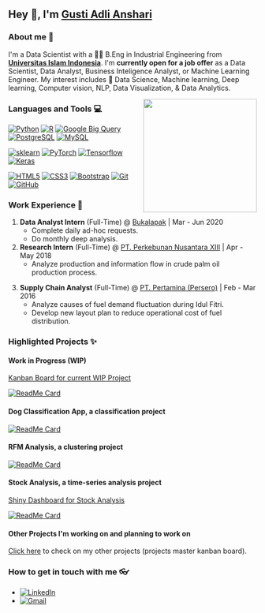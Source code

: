 ## Hey 👋, I'm [Gusti Adli Anshari]()

### About me :eyes:

I'm a Data Scientist with a 👨‍🎓 B.Eng in Industrial Engineering from **[Universitas Islam Indonesia](https://industrial.uii.ac.id/en/)**. I'm **currently open for a job offer** as a Data Scientist, Data Analyst, Business Inteligence Analyst, or Machine Learning Engineer. My interest includes :dart: Data Science, Machine learning, Deep learning, Computer vision, NLP, Data Visualization, & Data Analytics.

<img align='right' src="https://media.giphy.com/media/M9gbBd9nbDrOTu1Mqx/giphy.gif" width="230">

### Languages and Tools :computer:

[![Python](https://img.shields.io/badge/-Python-gray?style=flat&logo=python&link=https://github.com/gstdl)](https://github.com/gstdl) [![R](https://img.shields.io/badge/R-tomato?style=flat&logo=R&logoColor=white&link=https://github.com/gstdl)](https://github.com/gstdl) [![Google Big Query](https://img.shields.io/badge/Google_Big_Query-blueviolet?style=flat&link=https://github.com/gstdl)](https://github.com/gstdl) [![PostgreSQL](https://img.shields.io/badge/-PostgreSQL-336791?style=flat&logo=postgresql&link=https://github.com/gstdl)](https://github.com/gstdl) [![MySQL](https://img.shields.io/badge/-MySQL-black?style=flat&logo=mysql&link=https://github.com/gstdl)](https://github.com/gstdl)

[![sklearn](https://img.shields.io/badge/-Scikit_Learn-tomato?style=flat&link=https://github.com/gstdl)](https://github.com/gstdl) [![PyTorch](https://img.shields.io/badge/PyTorch-lightgray?style=flat&link=https://github.com/gstdl&logo=pytorch)](https://github.com/gstdl) [![Tensorflow](https://img.shields.io/badge/-Tensorflow-blue?style=flat&logo=tensorflow&link=https://github.com/gstdl)](https://github.com/gstdl) [![Keras](https://img.shields.io/badge/-Keras-red?style=flat&logo=keras&link=https://github.com/gstdl)](https://github.com/gstdl)

[![HTML5](https://img.shields.io/badge/-HTML5-E34F26?style=flat&logo=html5&logoColor=white&link=https://github.com/gstdl)](https://github.com/gstdl) [![CSS3](https://img.shields.io/badge/-CSS3-1572B6?style=flat&logo=css3&link=https://github.com/gstdl)](https://github.com/gstdl) [![Bootstrap](https://img.shields.io/badge/-Bootstrap-563D7C?style=flat&logo=bootstrap&link=https://github.com/gstdl)](https://github.com/gstdl) [![Git](https://img.shields.io/badge/-Git-black?style=flat&logo=git&link=https://github.com/gstdl)](https://github.com/gstdl)  [![GitHub](https://img.shields.io/badge/-GitHub-181717?style=flat&logo=github&link=https://github.com/gstdl)](https://github.com/gstdl)

### Work Experience :briefcase:

<!-- 1. **Data Analyst Trainee** (Part-time) @ [Supertype](https://supertype.ai/) | Oct 2020 - Mar 2021
    - Develop machine learning models to categorize text data based on their topics -->
1. **Data Analyst Intern** (Full-Time) @ [Bukalapak](https://www.bukalapak.com) | Mar - Jun 2020
    - Complete daily ad-hoc requests.
    - Do monthly deep analysis.
2. **Research Intern** (Full-Time) @ [PT. Perkebunan Nusantara XIII](http://www.ptpn13.com/) | Apr - May 2018
    - Analyze production and information flow in crude palm oil production process.
<!-- 1. **Business Operations Manager** (Full-Time) @[Lokafit](https://play.google.com/store/apps/details?id=com.shifair.lokafit&hl=en) | Mar - Dec 2016
    - Responsible in building business plan & communicating with stakeholders.-->
3. **Supply Chain Analyst** (Full-Time) @ [PT. Pertamina (Persero)](https://www.pertamina.com/) | Feb - Mar 2016
    - Analyze causes of fuel demand fluctuation during Idul Fitri.
    - Develop new layout plan to reduce operational cost of fuel distribution.

### Highlighted Projects :sparkles:

#### Work in Progress (WIP)

[Kanban Board for current WIP Project](https://github.com/users/gstdl/projects/1)

[![ReadMe Card](https://github-readme-stats.vercel.app/api/pin/?username=gstdl&repo=Amazon-IPhone-XR-Product-Review-Topic-Modeling&-)](https://github.com/gstdl/Amazon-IPhone-XR-Product-Review-Topic-Modeling)

#### Dog Classification App, a classification project

[![ReadMe Card](https://github-readme-stats.vercel.app/api/pin/?username=gstdl&repo=Dog-Classification-Udacity-Project&-)](https://github.com/gstdl/Dog-Classification-Udacity-Project)

#### RFM Analysis, a clustering project

[![ReadMe Card](https://github-readme-stats.vercel.app/api/pin/?username=gstdl&repo=e-commerce-Customer-RFM-Analysis&-)](https://github.com/gstdl/e-commerce-Customer-RFM-Analysis)

#### Stock Analysis, a time-series analysis project

[Shiny Dashboard for Stock Analysis](https://gustiadli.shinyapps.io/Stock-Analyzer/)

[![ReadMe Card](https://github-readme-stats.vercel.app/api/pin/?username=gstdl&repo=Stock-Analysis-Using-R&-)](https://github.com/gstdl/Stock-Analysis-Using-R)

#### Other Projects I'm working on and planning to work on

[Click here](https://github.com/users/gstdl/projects/2) to check on my other projects (projects master kanban board).

### How to get in touch with me 👓

<!--- [![Github](https://img.shields.io/badge/-Github-000?style=flat&logo=Github&logoColor=white)](https://github.com/gstdl) -->
- [![LinkedIn](https://img.shields.io/badge/-linkedin-blue?style=flat&logo=linkedin&logoColor=white)](https://www.linkedin.com/gstdl) 
- [![Gmail](https://img.shields.io/badge/-gmail-tomato?style=flat&logo=Gmail&logoColor=white)](mailto:gustiadli94@gmail.com)




<!-- ![isitors](https://visitor-badge.glitch.me/badge?page_id=gstdl.gstdl) -->

<!--
**gstdl/gstdl** is a ✨ _special_ ✨ repository because its `README.md` (this file) appears on your GitHub profile.

Here are some ideas to get you started:

- 🔭 I’m currently working on ...
- 🌱 I’m currently learning ...
- 👯 I’m looking to collaborate on ...
- 🤔 I’m looking for help with ...
- 💬 Ask me about ...
- 📫 How to reach me: ...
- 😄 Pronouns: ...
- ⚡ Fun fact: ...
-->

